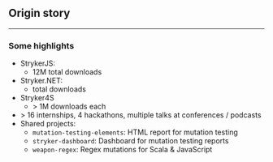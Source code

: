 ## Origin story

<kc-timeline events='[{ "year": 2015, "caption": "Internship", "description": "Mutation testing for JS" }, {"year": 2016, "caption": "0.1 Release", "description": "First release of a bare-bones mutation testing framework"}, {"year": 2017, "caption": "Open source council", "description": "Start of Info Support open source council; sponsorship for Stryker."}, { "year": 2018, "caption": "Scala &amp; C#", "description": "Internships for Scala and C# mutation testing; use of mutant schemata"}, { "year": 2019, "caption": "Release 0.1 C# &amp; Scala", "description": "Stryker4s and Stryker.NET first releases"}, { "year": 2020, "caption": "StrykerJS rewrite", "description": "Rename to StrykerJS, rewrite to use mutant schemata" }, { "year": "2021", "caption": "Stryker.NET 1.0 release*", "description": "1.0 Release of Stryker.NET is slated for later this year"}, { "year": "2023", "caption": "> 10M downloads" }]'>
</kc-timeline>

---

### Some highlights

- StrykerJS:
  - 12M total downloads
- Stryker.NET:
  - <nuget-downloads package="dotnet-stryker"></nuget-downloads> total downloads
- Stryker4S
  - &gt; 1M downloads each
- &gt; 16 internships, 4 hackathons, multiple talks at conferences / podcasts
- Shared projects:
  - `mutation-testing-elements`: HTML report for mutation testing
  - `stryker-dashboard`: Dashboard for mutation testing reports
  - `weapon-regex`: Regex mutations for Scala & JavaScript
